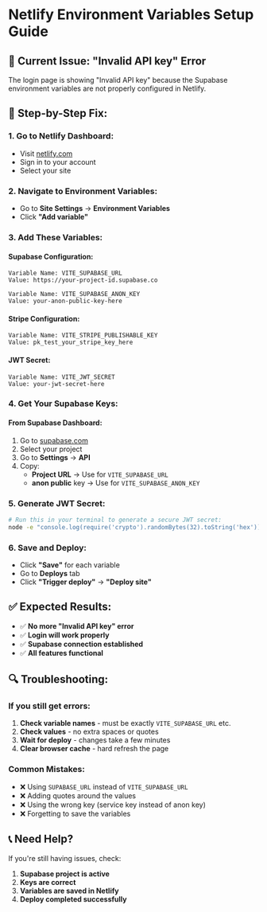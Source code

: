# Netlify Environment Variables Setup Guide

## 🚨 **Current Issue: "Invalid API key" Error**

The login page is showing "Invalid API key" because the Supabase environment variables are not properly configured in Netlify.

## 🔧 **Step-by-Step Fix:**

### **1. Go to Netlify Dashboard:**
- Visit [netlify.com](https://netlify.com)
- Sign in to your account
- Select your site

### **2. Navigate to Environment Variables:**
- Go to **Site Settings** → **Environment Variables**
- Click **"Add variable"**

### **3. Add These Variables:**

#### **Supabase Configuration:**
```
Variable Name: VITE_SUPABASE_URL
Value: https://your-project-id.supabase.co
```

```
Variable Name: VITE_SUPABASE_ANON_KEY  
Value: your-anon-public-key-here
```

#### **Stripe Configuration:**
```
Variable Name: VITE_STRIPE_PUBLISHABLE_KEY
Value: pk_test_your_stripe_key_here
```

#### **JWT Secret:**
```
Variable Name: VITE_JWT_SECRET
Value: your-jwt-secret-here
```

### **4. Get Your Supabase Keys:**

#### **From Supabase Dashboard:**
1. Go to [supabase.com](https://supabase.com)
2. Select your project
3. Go to **Settings** → **API**
4. Copy:
   - **Project URL** → Use for `VITE_SUPABASE_URL`
   - **anon public** key → Use for `VITE_SUPABASE_ANON_KEY`

### **5. Generate JWT Secret:**
```bash
# Run this in your terminal to generate a secure JWT secret:
node -e "console.log(require('crypto').randomBytes(32).toString('hex'))"
```

### **6. Save and Deploy:**
- Click **"Save"** for each variable
- Go to **Deploys** tab
- Click **"Trigger deploy"** → **"Deploy site"**

## ✅ **Expected Results:**
- ✅ **No more "Invalid API key" error**
- ✅ **Login will work properly**
- ✅ **Supabase connection established**
- ✅ **All features functional**

## 🔍 **Troubleshooting:**

### **If you still get errors:**
1. **Check variable names** - must be exactly `VITE_SUPABASE_URL` etc.
2. **Check values** - no extra spaces or quotes
3. **Wait for deploy** - changes take a few minutes
4. **Clear browser cache** - hard refresh the page

### **Common Mistakes:**
- ❌ Using `SUPABASE_URL` instead of `VITE_SUPABASE_URL`
- ❌ Adding quotes around the values
- ❌ Using the wrong key (service key instead of anon key)
- ❌ Forgetting to save the variables

## 📞 **Need Help?**
If you're still having issues, check:
1. **Supabase project is active**
2. **Keys are correct**
3. **Variables are saved in Netlify**
4. **Deploy completed successfully**
